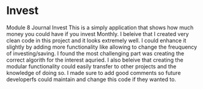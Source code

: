 # Invest
Module 8 Journal Invest 
This is a simply application that shows how much money you could have if you invest Monthly.
I beleive that I created very clean code in this project and it looks extremely well. I could enhance it slightly
by adding more functionality like allowing to change the freuquency of investing/saving. I found the most challenging part
was creating the correct algorith for the interest aquried. I also beleive that creating the modular functionality could easily transfer to 
other projects and the knowledge of doing so. I made sure to add good comments so future developerfs could maintain and change
this code if they wanted to.
